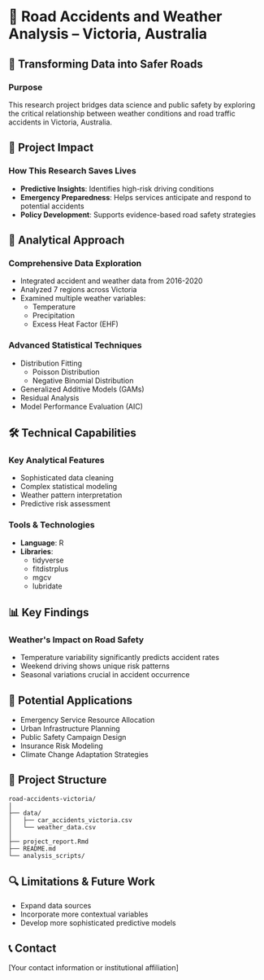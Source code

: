 # 🚗 Road Accidents and Weather Analysis – Victoria, Australia

## 🌟 Transforming Data into Safer Roads

### Purpose
This research project bridges data science and public safety by exploring the critical relationship between weather conditions and road traffic accidents in Victoria, Australia.

## 🎯 Project Impact

### How This Research Saves Lives
- **Predictive Insights**: Identifies high-risk driving conditions
- **Emergency Preparedness**: Helps services anticipate and respond to potential accidents
- **Policy Development**: Supports evidence-based road safety strategies

## 🔬 Analytical Approach

### Comprehensive Data Exploration
- Integrated accident and weather data from 2016-2020
- Analyzed 7 regions across Victoria
- Examined multiple weather variables:
  - Temperature
  - Precipitation
  - Excess Heat Factor (EHF)

### Advanced Statistical Techniques
- Distribution Fitting
  - Poisson Distribution
  - Negative Binomial Distribution
- Generalized Additive Models (GAMs)
- Residual Analysis
- Model Performance Evaluation (AIC)

## 🛠 Technical Capabilities

### Key Analytical Features
- Sophisticated data cleaning
- Complex statistical modeling
- Weather pattern interpretation
- Predictive risk assessment

### Tools & Technologies
- **Language**: R
- **Libraries**:
  - tidyverse
  - fitdistrplus
  - mgcv
  - lubridate

## 📊 Key Findings

### Weather's Impact on Road Safety
- Temperature variability significantly predicts accident rates
- Weekend driving shows unique risk patterns
- Seasonal variations crucial in accident occurrence

## 🚨 Potential Applications
- Emergency Service Resource Allocation
- Urban Infrastructure Planning
- Public Safety Campaign Design
- Insurance Risk Modeling
- Climate Change Adaptation Strategies

## 📁 Project Structure
```
road-accidents-victoria/
│
├── data/
│   ├── car_accidents_victoria.csv
│   └── weather_data.csv
│
├── project_report.Rmd
├── README.md
└── analysis_scripts/
```

## 🔍 Limitations & Future Work
- Expand data sources
- Incorporate more contextual variables
- Develop more sophisticated predictive models


## 📞 Contact
[Your contact information or institutional affiliation]
